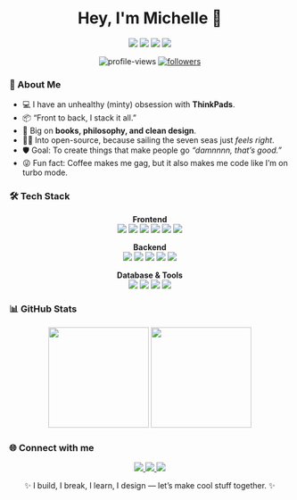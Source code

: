<!-- Profile README -->

<h1 align="center">Hey, I'm Michelle 👋</h1>

<p align="center">
  <img src="https://img.shields.io/badge/Builder-%23800080?style=for-the-badge&logoColor=white"/>
  <img src="https://img.shields.io/badge/Designer-%235000A0?style=for-the-badge&logoColor=white"/>
  <img src="https://img.shields.io/badge/ThinkPad%20Enjoyer-%23330033?style=for-the-badge&logoColor=white"/>
  <img src="https://img.shields.io/badge/Open%20Source%20Lover-%23E6E6FA?style=for-the-badge&logoColor=white"/>
</p>

<p align="center">
  <img src="https://komarev.com/ghpvc/?username=MichelleAijo&label=Profile%20views&color=800080&style=flat" alt="profile-views" />
  <a href="https://github.com/MichelleAijo?tab=followers">
    <img src="https://img.shields.io/github/followers/MichelleAijo?label=Followers&style=social&color=800080" alt="followers"/>
  </a>
</p>

### 🚀 About Me
- 💻 I have an unhealthy (minty) obsession with **ThinkPads**.
- 📦 “Front to back, I stack it all.”
- 📓 Big on **books, philosophy, and clean design**.
- 🏴‍☠️ Into open-source, because sailing the seven seas just *feels right*.
- 🛡️ Goal: To create things that make people go *“damnnnn, that’s good.”*
- 😜 Fun fact: Coffee makes me gag, but it also makes me code like I’m on turbo mode.

### 🛠️ Tech Stack

<p align="center">
  <!-- Frontend -->
  <strong>Frontend</strong><br>
  <img src="https://img.shields.io/badge/Angular-%237B1FA2?style=for-the-badge&logo=angular&logoColor=white"/>
  <img src="https://img.shields.io/badge/React-%238E24AA?style=for-the-badge&logo=react&logoColor=white"/>
  <img src="https://img.shields.io/badge/TypeScript-%239C27B0?style=for-the-badge&logo=typescript&logoColor=white"/>
  <img src="https://img.shields.io/badge/JavaScript-%238D6CAB?style=for-the-badge&logo=javascript&logoColor=white"/>
  <img src="https://img.shields.io/badge/HTML5-%237D4BA0?style=for-the-badge&logo=html5&logoColor=white"/>
  <img src="https://img.shields.io/badge/CSS3-%238C4DAA?style=for-the-badge&logo=css3&logoColor=white"/>
</p>

<p align="center">
  <!-- Backend -->
  <strong>Backend</strong><br>
  <img src="https://img.shields.io/badge/Node.js-%236A1B9A?style=for-the-badge&logo=node.js&logoColor=white"/>
  <img src="https://img.shields.io/badge/Express-%236E2FA5?style=for-the-badge&logo=express&logoColor=white"/>
  <img src="https://img.shields.io/badge/.NET-%237B1FA2?style=for-the-badge&logo=dotnet&logoColor=white"/>
  <img src="https://img.shields.io/badge/Python-%238E24AA?style=for-the-badge&logo=python&logoColor=white"/>
  <img src="https://img.shields.io/badge/C++-%239C27B0?style=for-the-badge&logo=c%2B%2B&logoColor=white"/>
</p>

<p align="center">
  <!-- Database & Tools -->
  <strong>Database & Tools</strong><br>
  <img src="https://img.shields.io/badge/MongoDB-%23854DB0?style=for-the-badge&logo=mongodb&logoColor=white"/>
  <img src="https://img.shields.io/badge/Git-%239C27B0?style=for-the-badge&logo=git&logoColor=white"/>
  <img src="https://img.shields.io/badge/GitHub-%237B1FA2?style=for-the-badge&logo=github&logoColor=white"/>
  <img src="https://img.shields.io/badge/VS%20Code-%238E24AA?style=for-the-badge&logo=visual-studio-code&logoColor=white"/>
</p>


### 📊 GitHub Stats
<p align="center">
  <img src="https://github-readme-stats.vercel.app/api?username=MichelleAijo&show_icons=true&theme=radical&title_color=E6E6FA&icon_color=800080" height="180"/>
  <img src="https://github-readme-stats.vercel.app/api/top-langs/?username=MichelleAijo&layout=compact&theme=radical&title_color=E6E6FA&icon_color=800080" height="180"/>
</p>

### 🌐 Connect with me
<p align="center">
  <a href="https://linkedin.com/in/your-linkedin" target="_blank">
    <img src="https://img.shields.io/badge/-LinkedIn-%23800080?style=flat&logo=linkedin&logoColor=white" />
  </a>
  <a href="https://twitter.com/your-twitter" target="_blank">
    <img src="https://img.shields.io/badge/-Twitter-%235000A0?style=flat&logo=twitter&logoColor=white" />
  </a>
  <a href="mailto:your-email@example.com">
    <img src="https://img.shields.io/badge/-Email-%23E6E6FA?style=flat&logo=gmail&logoColor=white" />
  </a>
</p>

<p align="center">✨ I build, I break, I learn, I design — let’s make cool stuff together. ✨</p>
